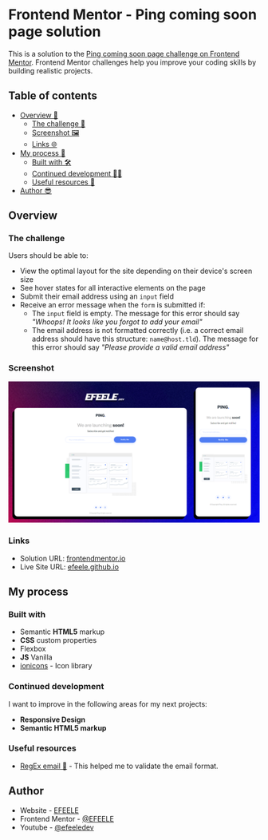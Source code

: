 # Frontend Mentor - Ping coming soon page solution

This is a solution to the [Ping coming soon page challenge on Frontend Mentor](https://www.frontendmentor.io/challenges/ping-single-column-coming-soon-page-5cadd051fec04111f7b848da). Frontend Mentor challenges help you improve your coding skills by building realistic projects. 

## Table of contents

- [Overview 🔎](#overview)
  - [The challenge 🚀](#the-challenge)
  - [Screenshot 🖼️](#screenshot)
  - [Links 🌐](#links)
- [My process 🚝](#my-process)
  - [Built with 🛠️](#built-with)
  - [Continued development 👨‍💻](#continued-development)
  - [Useful resources 🧰](#useful-resources)
- [Author 😎](#author)



## Overview

### The challenge

Users should be able to:

- View the optimal layout for the site depending on their device's screen size
- See hover states for all interactive elements on the page
- Submit their email address using an `input` field
- Receive an error message when the `form` is submitted if:
	- The `input` field is empty. The message for this error should say *"Whoops! It looks like you forgot to add your email"*
	- The email address is not formatted correctly (i.e. a correct email address should have this structure: `name@host.tld`). The message for this error should say *"Please provide a valid email address"*

### Screenshot

![](./screenshot.png)


### Links

- Solution URL: [frontendmentor.io](https://www.frontendmentor.io/solutions/ping-coming-soon-page-NLuudgh3RR)
- Live Site URL: [efeele.github.io](https://efeele.github.io/Ping-single-column-coming-soon-page/)

## My process

### Built with

- Semantic **HTML5** markup
- **CSS** custom properties
- Flexbox
- **JS** Vanilla
- [ionicons](https://ionicons.com/) - Icon library


### Continued development

I want to improve in the following areas for my next projects:
- **Responsive Design**
- **Semantic HTML5 markup**


### Useful resources

- [RegEx email 📧](https://regex101.com/library/SOgUIV) - This helped me to validate the email format.


## Author

- Website - [EFEELE](https://www.efeele.dev)
- Frontend Mentor - [@EFEELE](https://www.frontendmentor.io/profile/EFEELE)
- Youtube - [@efeeledev](https://www.youtube.com/@efeeledev)

